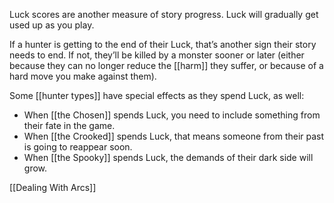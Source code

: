 
Luck scores are another measure of story progress. Luck will gradually get used up as you play.

If a hunter is getting to the end of their Luck, that’s another sign their story needs to end. If not, they’ll be killed by a monster sooner or later (either because they can no longer reduce the [[harm]] they suffer, or because of a hard move you make against them).

Some [[hunter types]] have special effects as they spend Luck, as well:

- When [[the Chosen]] spends Luck, you need to include something from their fate in the game.
- When [[the Crooked]] spends Luck, that means someone from their past is going to reappear soon.
- When [[the Spooky]] spends Luck, the demands of their dark side will grow.

[[Dealing With Arcs]]

